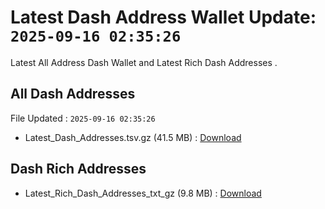 # Latest Dash Address Wallet Update: `2025-09-16 02:35:26`

Latest All Address Dash Wallet and Latest Rich Dash Addresses .

## All Dash Addresses

File Updated : `2025-09-16 02:35:26`

- Latest_Dash_Addresses.tsv.gz (41.5 MB) : [Download](https://github.com/Pymmdrza/Rich-Address-Wallet/releases/tag/Dash)

## Dash Rich Addresses

- Latest_Rich_Dash_Addresses_txt_gz (9.8 MB) : [Download](https://github.com/Pymmdrza/Rich-Address-Wallet/releases/tag/Dash)
